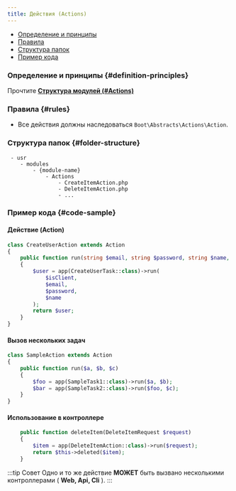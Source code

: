 ```yaml
---
title: Действия (Actions)
---
```

- [Определение и принципы](#definition-principles)
- [Правила](#rules)
- [Структура папок](#folder-structure)
- [Пример кода](#code-sample)

### Определение и принципы {#definition-principles}

Прочтите [**Структура модулей  (#Actions)**](/docs/Structure/Definitions/actions)

### Правила {#rules}

- Все действия должны наследоваться <c>`Boot\Abstracts\Actions\Action`</c>.

### Структура папок {#folder-structure}

```
 - usr
    - modules
        - {module-name}
            - Actions
                - CreateItemAction.php
                - DeleteItemAction.php
                - ...
```

### Пример кода {#code-sample}

#### Действие (Action)

```php
class CreateUserAction extends Action
{
    public function run(string $email, string $password, string $name, bool $isClient = false): User
    {
        $user = app(CreateUserTask::class)->run(
            $isClient,
            $email,
            $password,
            $name
        );
        return $user;
    }
}
```

#### Вызов нескольких задач

```php
class SampleAction extends Action
{
    public function run($a, $b, $c)
    {
        $foo = app(SampleTask1::class)->run($a, $b);
        $bar = app(SampleTask2::class)->run($foo, $c);
    }
}
```

#### Использование в контроллере

```php
    public function deleteItem(DeleteItemRequest $request)
    {
        $item = app(DeleteItemAction::class)->run($request);
        return $this->deleted($item);
    }
```
:::tip Совет
Одно и то же действие <true>**МОЖЕТ**</true> быть вызвано несколькими контроллерами ( **Web, Api, Cli** ).
:::
